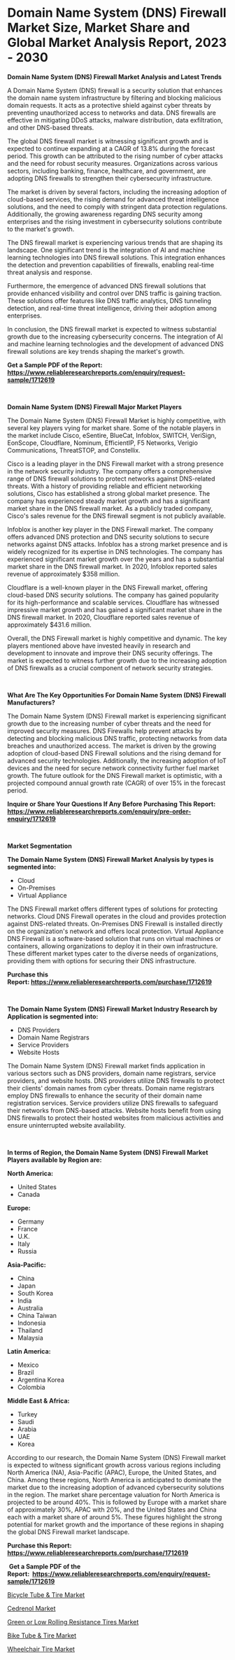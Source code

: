 <p><h1>Domain Name System (DNS) Firewall Market Size, Market Share and Global Market Analysis Report, 2023 - 2030</h1></p><p><strong>Domain Name System (DNS) Firewall Market Analysis and Latest Trends</strong></p>
<p><p>A Domain Name System (DNS) firewall is a security solution that enhances the domain name system infrastructure by filtering and blocking malicious domain requests. It acts as a protective shield against cyber threats by preventing unauthorized access to networks and data. DNS firewalls are effective in mitigating DDoS attacks, malware distribution, data exfiltration, and other DNS-based threats.</p><p>The global DNS firewall market is witnessing significant growth and is expected to continue expanding at a CAGR of 13.8% during the forecast period. This growth can be attributed to the rising number of cyber attacks and the need for robust security measures. Organizations across various sectors, including banking, finance, healthcare, and government, are adopting DNS firewalls to strengthen their cybersecurity infrastructure.</p><p>The market is driven by several factors, including the increasing adoption of cloud-based services, the rising demand for advanced threat intelligence solutions, and the need to comply with stringent data protection regulations. Additionally, the growing awareness regarding DNS security among enterprises and the rising investment in cybersecurity solutions contribute to the market's growth.</p><p>The DNS firewall market is experiencing various trends that are shaping its landscape. One significant trend is the integration of AI and machine learning technologies into DNS firewall solutions. This integration enhances the detection and prevention capabilities of firewalls, enabling real-time threat analysis and response.</p><p>Furthermore, the emergence of advanced DNS firewall solutions that provide enhanced visibility and control over DNS traffic is gaining traction. These solutions offer features like DNS traffic analytics, DNS tunneling detection, and real-time threat intelligence, driving their adoption among enterprises.</p><p>In conclusion, the DNS firewall market is expected to witness substantial growth due to the increasing cybersecurity concerns. The integration of AI and machine learning technologies and the development of advanced DNS firewall solutions are key trends shaping the market's growth.</p></p>
<p><strong>Get a Sample PDF of the Report:&nbsp; <a href="https://www.reliableresearchreports.com/enquiry/request-sample/1712619">https://www.reliableresearchreports.com/enquiry/request-sample/1712619</a></strong></p>
<p>&nbsp;</p>
<p><strong>Domain Name System (DNS) Firewall Major Market Players</strong></p>
<p><p>The Domain Name System (DNS) Firewall Market is highly competitive, with several key players vying for market share. Some of the notable players in the market include Cisco, eSentire, BlueCat, Infoblox, SWITCH, VeriSign, EonScope, Cloudflare, Nominum, EfficientIP, F5 Networks, Verigio Communications, ThreatSTOP, and Constellix.</p><p>Cisco is a leading player in the DNS Firewall market with a strong presence in the network security industry. The company offers a comprehensive range of DNS firewall solutions to protect networks against DNS-related threats. With a history of providing reliable and efficient networking solutions, Cisco has established a strong global market presence. The company has experienced steady market growth and has a significant market share in the DNS firewall market. As a publicly traded company, Cisco's sales revenue for the DNS firewall segment is not publicly available.</p><p>Infoblox is another key player in the DNS Firewall market. The company offers advanced DNS protection and DNS security solutions to secure networks against DNS attacks. Infoblox has a strong market presence and is widely recognized for its expertise in DNS technologies. The company has experienced significant market growth over the years and has a substantial market share in the DNS firewall market. In 2020, Infoblox reported sales revenue of approximately $358 million.</p><p>Cloudflare is a well-known player in the DNS Firewall market, offering cloud-based DNS security solutions. The company has gained popularity for its high-performance and scalable services. Cloudflare has witnessed impressive market growth and has gained a significant market share in the DNS firewall market. In 2020, Cloudflare reported sales revenue of approximately $431.6 million.</p><p>Overall, the DNS Firewall market is highly competitive and dynamic. The key players mentioned above have invested heavily in research and development to innovate and improve their DNS security offerings. The market is expected to witness further growth due to the increasing adoption of DNS firewalls as a crucial component of network security strategies.</p></p>
<p>&nbsp;</p>
<p><strong>What Are The Key Opportunities For Domain Name System (DNS) Firewall Manufacturers?</strong></p>
<p><p>The Domain Name System (DNS) Firewall market is experiencing significant growth due to the increasing number of cyber threats and the need for improved security measures. DNS Firewalls help prevent attacks by detecting and blocking malicious DNS traffic, protecting networks from data breaches and unauthorized access. The market is driven by the growing adoption of cloud-based DNS Firewall solutions and the rising demand for advanced security technologies. Additionally, the increasing adoption of IoT devices and the need for secure network connectivity further fuel market growth. The future outlook for the DNS Firewall market is optimistic, with a projected compound annual growth rate (CAGR) of over 15% in the forecast period.</p></p>
<p><strong>Inquire or Share Your Questions If Any Before Purchasing This Report: <a href="https://www.reliableresearchreports.com/enquiry/pre-order-enquiry/1712619">https://www.reliableresearchreports.com/enquiry/pre-order-enquiry/1712619</a></strong></p>
<p>&nbsp;</p>
<p><strong>Market Segmentation</strong></p>
<p><strong>The Domain Name System (DNS) Firewall Market Analysis by types is segmented into:</strong></p>
<p><ul><li>Cloud</li><li>On-Premises</li><li>Virtual Appliance</li></ul></p>
<p><p>The DNS Firewall market offers different types of solutions for protecting networks. Cloud DNS Firewall operates in the cloud and provides protection against DNS-related threats. On-Premises DNS Firewall is installed directly on the organization's network and offers local protection. Virtual Appliance DNS Firewall is a software-based solution that runs on virtual machines or containers, allowing organizations to deploy it in their own infrastructure. These different market types cater to the diverse needs of organizations, providing them with options for securing their DNS infrastructure.</p></p>
<p><strong>Purchase this Report:&nbsp;<a href="https://www.reliableresearchreports.com/purchase/1712619">https://www.reliableresearchreports.com/purchase/1712619</a></strong></p>
<p>&nbsp;</p>
<p><strong>The Domain Name System (DNS) Firewall Market Industry Research by Application is segmented into:</strong></p>
<p><ul><li>DNS Providers</li><li>Domain Name Registrars</li><li>Service Providers</li><li>Website Hosts</li></ul></p>
<p><p>The Domain Name System (DNS) Firewall market finds application in various sectors such as DNS providers, domain name registrars, service providers, and website hosts. DNS providers utilize DNS firewalls to protect their clients' domain names from cyber threats. Domain name registrars employ DNS firewalls to enhance the security of their domain name registration services. Service providers utilize DNS firewalls to safeguard their networks from DNS-based attacks. Website hosts benefit from using DNS firewalls to protect their hosted websites from malicious activities and ensure uninterrupted website availability.</p></p>
<p>&nbsp;</p>
<p><strong>In terms of Region, the Domain Name System (DNS) Firewall Market Players available by Region are:</strong></p>
<p>
    <p> <strong> North America: </strong>
        <ul>
            <li>United States</li>
            <li>Canada</li>
        </ul>
        </p> 
    <p> <strong> Europe: </strong>
        <ul>
            <li>Germany</li>
            <li>France</li>
            <li>U.K.</li>
            <li>Italy</li>
            <li>Russia</li>
        </ul>
        </p> 
    <p> <strong> Asia-Pacific: </strong>
        <ul>
            <li>China</li>
            <li>Japan</li>
            <li>South Korea</li>
            <li>India</li>
            <li>Australia</li>
            <li>China Taiwan</li>
            <li>Indonesia</li>
            <li>Thailand</li>
            <li>Malaysia</li>
        </ul>
        </p> 
    <p> <strong> Latin America: </strong>
        <ul>
            <li>Mexico</li>
            <li>Brazil</li>
            <li>Argentina Korea</li>
            <li>Colombia</li>
        </ul>
        </p> 
    <p> <strong> Middle East & Africa: </strong>
        <ul>
            <li>Turkey</li>
            <li>Saudi</li>
            <li>Arabia</li>
            <li>UAE</li>
            <li>Korea</li>
        </ul>
    </p>
    </p>
<p><p>According to our research, the Domain Name System (DNS) Firewall market is expected to witness significant growth across various regions including North America (NA), Asia-Pacific (APAC), Europe, the United States, and China. Among these regions, North America is anticipated to dominate the market due to the increasing adoption of advanced cybersecurity solutions in the region. The market share percentage valuation for North America is projected to be around 40%. This is followed by Europe with a market share of approximately 30%, APAC with 20%, and the United States and China each with a market share of around 5%. These figures highlight the strong potential for market growth and the importance of these regions in shaping the global DNS Firewall market landscape.</p></p>
<p><strong>Purchase this Report: <a href="https://www.reliableresearchreports.com/purchase/1712619">https://www.reliableresearchreports.com/purchase/1712619</a></strong></p>
<p>&nbsp;<strong>Get a Sample PDF of the Report:&nbsp;&nbsp;<a href="https://www.reliableresearchreports.com/enquiry/request-sample/1712619">https://www.reliableresearchreports.com/enquiry/request-sample/1712619</a></strong></p>
<p><strong></strong></p>
<p><p><a href="https://medium.com/@reportprime04/bicycle-tube-amp-tire-market-share-evolution-and-market-growth-trends-2023-2030-5c363cb8be3e">Bicycle Tube & Tire Market</a></p><p><a href="https://medium.com/@reportprime03/cedrenol-market-trends-forecast-and-competitive-analysis-to-2030-d2b70b6987a8">Cedrenol Market</a></p><p><a href="https://medium.com/@krithi.reportprime/green-or-low-rolling-resistance-tires-market-analysis-and-sze-forecasted-for-period-from-2023-to-d37fb6734abd">Green or Low Rolling Resistance Tires Market</a></p><p><a href="https://medium.com/@reportprime05/bike-tube-amp-tire-market-outlook-industry-overview-and-forecast-2023-to-2030-b8a6949cb04e">Bike Tube & Tire Market</a></p><p><a href="https://medium.com/@sheetal.reportprime/wheelchair-tire-market-the-key-to-successful-business-strategy-forecast-till-2030-7d11da27c62f">Wheelchair Tire Market</a></p></p>